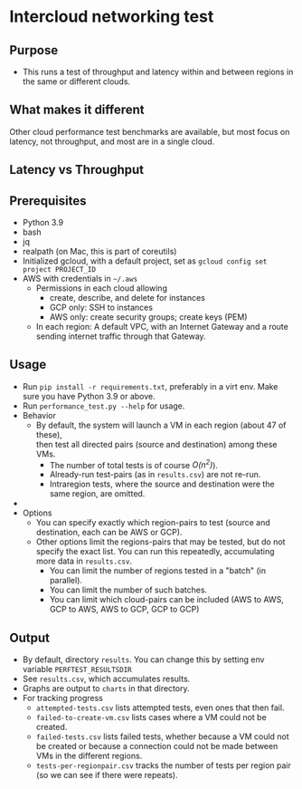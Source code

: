 # Intercloud networking test

## Purpose

* This runs a test of throughput and latency within and between regions in the same or different clouds.

## What makes it different

Other cloud performance test benchmarks are available, but most focus on latency, not throughput, and most are in a
single cloud.

## Latency vs Throughput

## Prerequisites

* Python 3.9
* bash
* jq
* realpath (on Mac, this is part of coreutils)
* Initialized gcloud, with a default project, set as `gcloud config set project PROJECT_ID`
* AWS with credentials in `~/.aws`
    * Permissions in each cloud allowing
        * create, describe, and delete for instances
        * GCP only: SSH to instances
        * AWS only: create security groups; create keys (PEM)
    * In each region: A default VPC, with  an Internet Gateway and a route sending internet traffic through that Gateway.

## Usage

* Run `pip install -r requirements.txt`, preferably in a virt env. Make sure you have Python 3.9 or above.
* Run `performance_test.py --help` for usage.
* Behavior
    * By default, the system will launch a VM in each region (about 47 of these),  
      then test all directed pairs (source and destination) among these VMs.
        * The number of total tests is of course _O(n<sup>2</sup>)_).
        * Already-run test-pairs (as in `results.csv`) are not re-run.
        * Intraregion tests, where the source and destination were the same region, are omitted.
* 
* Options 
    * You can specify exactly which region-pairs to test (source and destination, each can be AWS or GCP).
    * Other options limit the regions-pairs that may be tested, but do not specify the exact list.
    You can run this repeatedly, accumulating more data in `results.csv`.
      * You can limit the number of regions tested in a "batch"  (in parallel).
      * You can limit the number of such batches.
      * You can limit which cloud-pairs can be included (AWS to AWS, GCP to AWS, AWS to GCP, GCP to GCP)

## Output

* By default, directory `results`. You can change this by setting env variable `PERFTEST_RESULTSDIR`
* See `results.csv`, which accumulates results.
* Graphs are output to `charts` in that directory.
* For tracking progress
    * `attempted-tests.csv` lists attempted tests, even ones that then fail.
    * `failed-to-create-vm.csv` lists cases where a VM could not be created.
    * `failed-tests.csv` lists failed tests, whether because a VM could not be created
    or because a connection could not be made between VMs in the different regions.
    * `tests-per-regionpair.csv` tracks the number of tests per region pair (so we can see if there were repeats).
